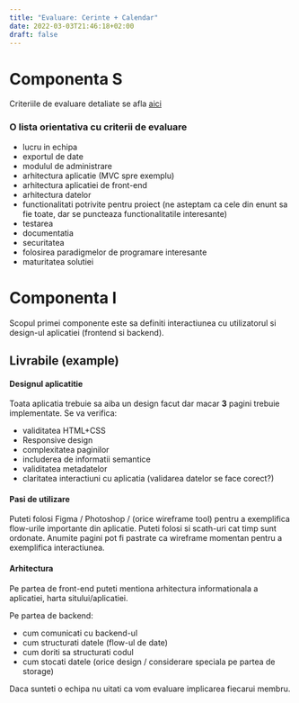 ```yaml
---
title: "Evaluare: Cerinte + Calendar"
date: 2022-03-03T21:46:18+02:00
draft: false
---
```


# Componenta S

Criteriile de evaluare detaliate se afla [aici](https://profs.info.uaic.ro/~busaco/teach/courses/web/web-projects.html#projects)


### O lista orientativa cu criterii de evaluare

* lucru in echipa
* exportul de date
* modulul de administrare
* arhitectura aplicatie (MVC spre exemplu)
* arhitectura aplicatiei de front-end
* arhitectura datelor
* functionalitati potrivite pentru proiect (ne asteptam ca cele din enunt sa fie toate, dar se puncteaza functionalitatile interesante)
* testarea
* documentatia
* securitatea
* folosirea paradigmelor de programare interesante
* maturitatea solutiei


# Componenta I

Scopul primei componente este sa definiti interactiunea cu utilizatorul si design-ul aplicatiei (frontend si backend).

## Livrabile (example)


#### Designul aplicatitie

Toata aplicatia trebuie sa aiba un design facut dar macar **3** pagini trebuie implementate. Se va verifica:

* validitatea HTML+CSS
* Responsive design
* complexitatea paginilor
* includerea de informatii semantice
* validitatea metadatelor
* claritatea interactiuni cu aplicatia (validarea datelor se face corect?)


#### Pasi de utilizare

Puteti folosi Figma / Photoshop / (orice wireframe tool) pentru a exemplifica flow-urile importante din aplicatie. Puteti folosi si scath-uri cat timp sunt ordonate.
Anumite pagini pot fi pastrate ca wireframe momentan pentru a exemplifica interactiunea.

#### Arhitectura

Pe partea de front-end puteti mentiona arhitectura informationala a aplicatiei, harta sitului/aplicatiei.

Pe partea de backend:

* cum comunicati cu backend-ul
* cum structurati datele (flow-ul de date)
* cum doriti sa structurati codul
* cum stocati datele (orice design / considerare speciala pe partea de storage)

Daca sunteti o echipa nu uitati ca vom evaluare implicarea fiecarui membru.

